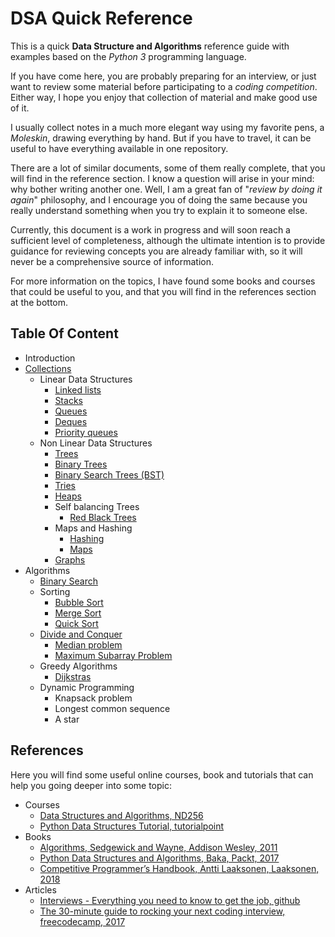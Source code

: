 # DSA Quick Reference

This is a quick **Data Structure and Algorithms** reference guide with examples based on the _Python 3_ programming language.

If you have come here, you are probably preparing for an interview, or just want to review some material before participating to a _coding competition_. Either way, I hope you enjoy that collection of material and make good use of it.

I usually collect notes in a much more elegant way using my favorite pens, a _Moleskin_, drawing everything by hand. But if you have to travel, it can be useful to have everything available in one repository.

There are a lot of similar documents, some of them really complete, that you will find in the reference section. I know a question will arise in your mind: why bother writing another one. Well, I am a great fan of "_review by doing it again_" philosophy, and I encourage you of doing the same because you really understand something when you try to explain it to someone else.

Currently, this document is a work in progress and will soon reach a sufficient level of completeness, although the ultimate intention is to provide guidance for reviewing concepts you are already familiar with, so it will never be a comprehensive source of information.

For more information on the topics, I have found some books and courses that could be useful to you, and that you will find in the references section at the bottom.

## Table Of Content

- Introduction
- [Collections](docs/collections.md)
  - Linear Data Structures
    - [Linked lists](docs/linked_lists.md)
    - [Stacks](docs/stacks.md)
    - [Queues](docs/queues.md)
    - [Deques](docs/deques.md)
    - [Priority queues](docs/priority_queues.md)
  - Non Linear Data Structures
    - [Trees](docs/trees.md)
    - [Binary Trees](docs/bst.md)
    - [Binary Search Trees (BST)](docs/bst.md)
    - [Tries](docs/tries.md)
    - [Heaps](docs/heaps.md)
    - Self balancing Trees
      - [Red Black Trees](docs/red_black_trees.md)
    - Maps and Hashing
      - [Hashing](docs/hashing.md)
      - [Maps](docs/maps.md)
    - [Graphs](docs/graphs.md)
- Algorithms
  - [Binary Search](docs/binary_search.md)
  - Sorting
    - [Bubble Sort](docs/bubble_sort.md)
    - [Merge Sort](docs/merge_sort.md)
    - [Quick Sort](docs/quick_sort.md)
  - [Divide and Conquer](docs/divide_and_conquer.md)
    - [Median problem](docs/median_problem.md)
    - [Maximum Subarray Problem](docs/maximum_subarray_problem.md)
  - Greedy Algorithms
    - [Dijkstras](docs/dijkstras_algorithm.md)
  - Dynamic Programming
    - Knapsack problem
    - Longest common sequence
    - A star

## References

Here you will find some useful online courses, book and tutorials that can help you going deeper into some topic:

- Courses
  - [Data Structures and Algorithms, ND256](https://www.udacity.com/course/data-structures-and-algorithms-nanodegree--nd256)
  - [Python Data Structures Tutorial, tutorialpoint](https://www.tutorialspoint.com/python_data_structure/python_data_structure_introduction.htm)
- Books
  - [Algorithms, Sedgewick and Wayne, Addison Wesley, 2011](https://www.amazon.com/Algorithms-4th-Robert-Sedgewick/dp/032157351X)
  - [Python Data Structures and Algorithms, Baka, Packt, 2017](https://www.packtpub.com/product/python-data-structures-and-algorithms/9781786467355)
  - [Competitive Programmer’s Handbook, Antti Laaksonen, Laaksonen, 2018](https://cses.fi/book.pdf)
- Articles
  - [Interviews - Everything you need to know to get the job, github](https://github.com/kdn251/interviews)
  - [The 30-minute guide to rocking your next coding interview, freecodecamp, 2017](https://www.freecodecamp.org/news/coding-interviews-for-dummies-5e048933b82b/)
